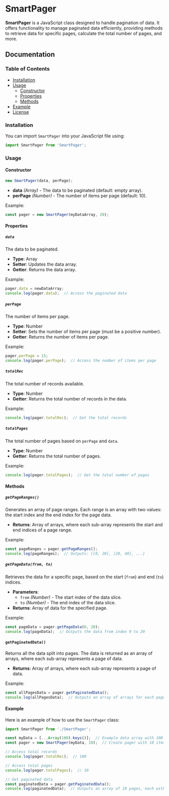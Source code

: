 # SmartPager

**SmartPager** is a JavaScript class designed to handle pagination of data. It offers functionality to manage paginated data efficiently, providing methods to retrieve data for specific pages, calculate the total number of pages, and more.

## Documentation

### Table of Contents

- [Installation](#installation)
- [Usage](#usage)
  - [Constructor](#constructor)
  - [Properties](#properties)
  - [Methods](#methods)
- [Example](#example)
- [License](#license)

### Installation

You can import `SmartPager` into your JavaScript file using:

```javascript
import SmartPager from 'SmartPager';
```

### Usage

#### Constructor

```javascript
new SmartPager(data, perPage);
```

- **data** _(Array)_ - The data to be paginated (default: empty array).
- **perPage** _(Number)_ - The number of items per page (default: 10).

Example:

```javascript
const pager = new SmartPager(myDataArray, 20);
```

#### Properties

##### `data`
The data to be paginated. 

- **Type**: Array
- **Setter**: Updates the data array.
- **Getter**: Returns the data array.

Example:

```javascript
pager.data = newDataArray;
console.log(pager.data);  // Access the paginated data
```

##### `perPage`
The number of items per page.

- **Type**: Number
- **Setter**: Sets the number of items per page (must be a positive number).
- **Getter**: Returns the number of items per page.

Example:

```javascript
pager.perPage = 15;
console.log(pager.perPage);  // Access the number of items per page
```

##### `totalRec`
The total number of records available.

- **Type**: Number
- **Getter**: Returns the total number of records in the data.

Example:

```javascript
console.log(pager.totalRec);  // Get the total records
```

##### `totalPages`
The total number of pages based on `perPage` and `data`.

- **Type**: Number
- **Getter**: Returns the total number of pages.

Example:

```javascript
console.log(pager.totalPages);  // Get the total number of pages
```

#### Methods

##### `getPageRanges()`
Generates an array of page ranges. Each range is an array with two values: the start index and the end index for the page data.

- **Returns**: Array of arrays, where each sub-array represents the start and end indices of a page range.

Example:

```javascript
const pageRanges = pager.getPageRanges();
console.log(pageRanges);  // Outputs: [[0, 20], [20, 40], ...]
```

##### `getPageData(from, to)`
Retrieves the data for a specific page, based on the start (`from`) and end (`to`) indices.

- **Parameters**:
  - `from` _(Number)_ - The start index of the data slice.
  - `to` _(Number)_ - The end index of the data slice.
- **Returns**: Array of data for the specified page.

Example:

```javascript
const pageData = pager.getPageData(0, 20);
console.log(pageData);  // Outputs the data from index 0 to 20
```

#### `getPaginatedData()`
Returns all the data split into pages. The data is returned as an array of arrays, where each sub-array represents a page of data.

- **Returns**: Array of arrays, where each sub-array represents a page of data.

Example:

```javascript
const allPagesData = pager.getPaginatedData();
console.log(allPagesData);  // Outputs an array of arrays for each page
```

#### Example

Here is an example of how to use the `SmartPager` class:

```javascript
import SmartPager from './SmartPager';

const myData = [...Array(100).keys()];  // Example data array with 100 items
const pager = new SmartPager(myData, 10);  // Create pager with 10 items per page

// Access total records
console.log(pager.totalRec);  // 100

// Access total pages
console.log(pager.totalPages);  // 10

// Get paginated data
const paginatedData = pager.getPaginatedData();
console.log(paginatedData);  // Outputs an array of 10 pages, each with 10 items
```